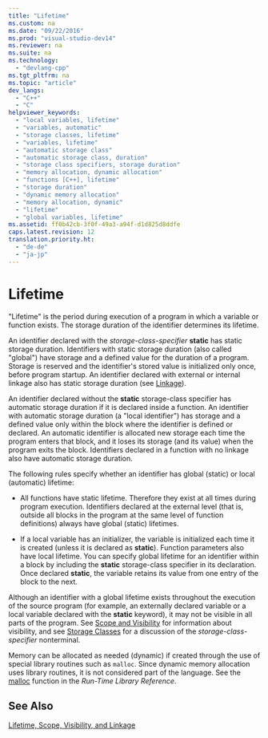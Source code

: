 ```yaml
---
title: "Lifetime"
ms.custom: na
ms.date: "09/22/2016"
ms.prod: "visual-studio-dev14"
ms.reviewer: na
ms.suite: na
ms.technology: 
  - "devlang-cpp"
ms.tgt_pltfrm: na
ms.topic: "article"
dev_langs: 
  - "C++"
  - "C"
helpviewer_keywords: 
  - "local variables, lifetime"
  - "variables, automatic"
  - "storage classes, lifetime"
  - "variables, lifetime"
  - "automatic storage class"
  - "automatic storage class, duration"
  - "storage class specifiers, storage duration"
  - "memory allocation, dynamic allocation"
  - "functions [C++], lifetime"
  - "storage duration"
  - "dynamic memory allocation"
  - "memory allocation, dynamic"
  - "lifetime"
  - "global variables, lifetime"
ms.assetid: ff0b42cb-3f0f-49a3-a94f-d1d825d8ddfe
caps.latest.revision: 12
translation.priority.ht: 
  - "de-de"
  - "ja-jp"
---
```

# Lifetime
"Lifetime" is the period during execution of a program in which a variable or function exists. The storage duration of the identifier determines its lifetime.  
  
 An identifier declared with the *storage-class-specifier* **static** has static storage duration. Identifiers with static storage duration (also called "global") have storage and a defined value for the duration of a program. Storage is reserved and the identifier's stored value is initialized only once, before program startup. An identifier declared with external or internal linkage also has static storage duration (see [Linkage](../vs140/linkage.md)).  
  
 An identifier declared without the **static** storage-class specifier has automatic storage duration if it is declared inside a function. An identifier with automatic storage duration (a "local identifier") has storage and a defined value only within the block where the identifier is defined or declared. An automatic identifier is allocated new storage each time the program enters that block, and it loses its storage (and its value) when the program exits the block. Identifiers declared in a function with no linkage also have automatic storage duration.  
  
 The following rules specify whether an identifier has global (static) or local (automatic) lifetime:  
  
-   All functions have static lifetime. Therefore they exist at all times during program execution. Identifiers declared at the external level (that is, outside all blocks in the program at the same level of function definitions) always have global (static) lifetimes.  
  
-   If a local variable has an initializer, the variable is initialized each time it is created (unless it is declared as **static**). Function parameters also have local lifetime. You can specify global lifetime for an identifier within a block by including the **static** storage-class specifier in its declaration. Once declared **static**, the variable retains its value from one entry of the block to the next.  
  
 Although an identifier with a global lifetime exists throughout the execution of the source program (for example, an externally declared variable or a local variable declared with the **static** keyword), it may not be visible in all parts of the program. See [Scope and Visibility](../vs140/scope-and-visibility.md) for information about visibility, and see [Storage Classes](../vs140/c-storage-classes.md) for a discussion of the *storage-class-specifier* nonterminal.  
  
 Memory can be allocated as needed (dynamic) if created through the use of special library routines such as `malloc`. Since dynamic memory allocation uses library routines, it is not considered part of the language. See the [malloc](../vs140/malloc.md) function in the *Run-Time Library Reference*.  
  
## See Also  
 [Lifetime, Scope, Visibility, and Linkage](../vs140/lifetime--scope--visibility--and-linkage.md)